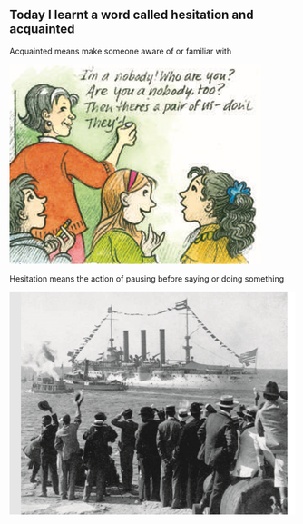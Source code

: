 ## Today I learnt a word called hesitation and acquainted



Acquainted means make someone aware of or familiar with

![image-20200520184127449](/images/image-20200520184127449.png)





Hesitation means the action of pausing before saying or doing something

![image-20200520184427948](/images/image-20200520184427948.png)
